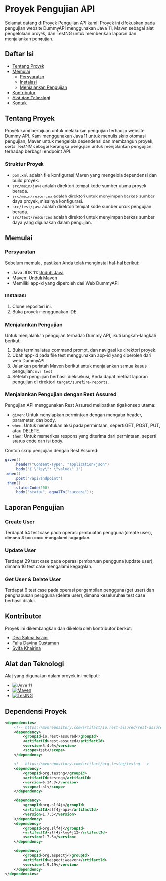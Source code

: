 # Proyek Pengujian API

Selamat datang di Proyek Pengujian API kami! Proyek ini difokuskan pada pengujian website DummyAPI menggunakan Java 11, Maven sebagai alat pengelolaan proyek, dan TestNG untuk memberikan laporan dan menjalankan pengujian.

## Daftar Isi
- [Tentang Proyek](#tentang-proyek)
- [Memulai](#memulai)
  - [Persyaratan](#persyaratan)
  - [Instalasi](#instalasi)
  - [Menjalankan Pengujian](#menjalankan-pengujian)
- [Kontributor](#kontributor)
- [Alat dan Teknologi](#alat-dan-teknologi)
- [Kontak](#kontak)

## Tentang Proyek

Proyek kami bertujuan untuk melakukan pengujian terhadap website Dummy API. Kami menggunakan Java 11 untuk menulis skrip otomasi pengujian, Maven untuk mengelola dependensi dan membangun proyek, serta TestNG sebagai kerangka pengujian untuk menjalankan pengujian terhadap berbagai endpoint API.

### Struktur Proyek
- `pom.xml` adalah file konfigurasi Maven yang mengelola dependensi dan build proyek.
- `src/main/java` adalah direktori tempat kode sumber utama proyek berada.
- `src/main/resources` adalah direktori untuk menyimpan berkas sumber daya proyek, misalnya konfigurasi.
- `src/test/java` adalah direktori tempat kode sumber untuk pengujian berada.
- `src/test/resources` adalah direktori untuk menyimpan berkas sumber daya yang digunakan dalam pengujian.

## Memulai

### Persyaratan
Sebelum memulai, pastikan Anda telah menginstal hal-hal berikut:
- Java JDK 11: [Unduh Java](https://www.oracle.com/java/technologies/javase-jdk11-downloads.html)
- Maven: [Unduh Maven](https://maven.apache.org/download.cgi)
- Memiliki app-id yang diperoleh dari Web DummyAPI

### Instalasi
1. Clone repositori ini.
2. Buka proyek menggunakan IDE.

### Menjalankan Pengujian
Untuk menjalankan pengujian terhadap Dummy API, ikuti langkah-langkah berikut:

1. Buka terminal atau command prompt, dan navigasi ke direktori proyek.
2. Ubah app-id pada file test menggunakan app-id yang diperoleh dari web DummyAPI.
3. Jalankan perintah Maven berikut untuk menjalankan semua kasus pengujian: `mvn test`
4. Setelah pengujian berhasil dieksekusi, Anda dapat melihat laporan pengujian di direktori `target/surefire-reports`.

### Menjalankan Pengujian dengan Rest Assured

Pengujian API menggunakan Rest Assured melibatkan tiga konsep utama:
- `given`: Untuk menyiapkan permintaan dengan mengatur header, parameter, dan body.
- `when`: Untuk menentukan aksi pada permintaan, seperti GET, POST, PUT, atau DELETE.
- `then`: Untuk memeriksa respons yang diterima dari permintaan, seperti status code dan isi body.

Contoh skrip pengujian dengan Rest Assured:

```java
given()
    .header("Content-Type", "application/json")
    .body("{ \"key\": \"value\" }")
.when()
    .post("/api/endpoint")
.then()
    .statusCode(200)
    .body("status", equalTo("success")); 
```

## Laporan Pengujian

### Create User
Terdapat 54 test case pada operasi pembuatan pengguna (create user), dimana 8 test case mengalami kegagalan.

### Update User
Terdapat 29 test case pada operasi pembaruan pengguna (update user), dimana 16 test case mengalami kegagalan.

### Get User & Delete User
Terdapat 6 test case pada operasi pengambilan pengguna (get user) dan penghapusan pengguna (delete user), dimana keseluruhan test case berhasil dilalui.

## Kontributor

Proyek ini dikembangkan dan dikelola oleh kontributor berikut:
- [Dea Salma Isnaini](https://github.com/deasalmaisnaini)
- [Falia Davina Gustaman](https://github.com/faliadavina)
- [Syifa Khairina](https://github.com/syifakhairina)

## Alat dan Teknologi

Alat yang digunakan dalam proyek ini meliputi:

- [![Java 11](https://img.shields.io/badge/Java-11-red)](https://www.java.com/)
- [![Maven](https://img.shields.io/badge/Maven-Latest-blue)](https://maven.apache.org/)
- [![TestNG](https://img.shields.io/badge/TestNG-Latest-green)](https://testng.org/)

## Dependensi Proyek
```xml
<dependencies>
    <!-- https://mvnrepository.com/artifact/io.rest-assured/rest-assured -->
    <dependency>
        <groupId>io.rest-assured</groupId>
        <artifactId>rest-assured</artifactId>
        <version>5.4.0</version>
        <scope>test</scope>
    </dependency>

    <!-- https://mvnrepository.com/artifact/org.testng/testng -->
    <dependency>
        <groupId>org.testng</groupId>
        <artifactId>testng</artifactId>
        <version>6.14.3</version>
        <scope>test</scope>
    </dependency>

    <dependency>
        <groupId>org.slf4j</groupId>
        <artifactId>slf4j-api</artifactId>
        <version>1.7.5</version>
    </dependency>
    <dependency>
        <groupId>org.slf4j</groupId>
        <artifactId>slf4j-log4j12</artifactId>
        <version>1.7.5</version>
    </dependency>

    <dependency>
        <groupId>org.aspectj</groupId>
        <artifactId>aspectjweaver</artifactId>
        <version>1.9.19</version>
    </dependency>
</dependencies>
```
